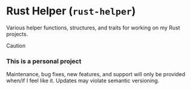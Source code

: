 # Rust Helper (`rust-helper`)

Various helper functions, structures, and traits for working on my Rust projects.

> [!CAUTION]
>
> ### This is a personal project
>
> Maintenance, bug fixes, new features, and support will only be provided when/if I feel like it.
> Updates may violate semantic versioning.
